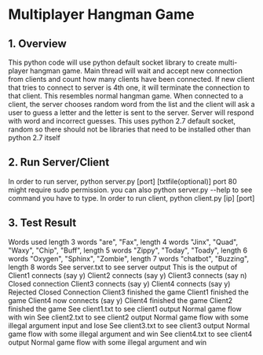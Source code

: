 # Multiplayer Hangman Game
## 1. Overview
This python code will use python default socket library to create multi-player hangman game. Main thread will wait and accept new connection from clients and count how many clients have been connected. If new client that tries to connect to server is 4th one, it will terminate the connection to that client. 
This resembles normal hangman game. When connected to a client, the server chooses random word from the list and the client will ask a user to guess a letter and the letter is sent to the server. Server will respond with word and incorrect guesses.
This uses python 2.7 default socket, random so there should not be libraries that need to be installed other than python 2.7 itself
## 2. Run Server/Client
In order to run server,
python server.py [port] [txtfile(optional)]
port 80 might require sudo permission.
you can also 
python server.py --help to see command you have to type.
In order to run client,
python client.py [ip] [port]
## 3. Test Result
Words used
length 3 words
"are",
"Fax",
length 4 words
"Jinx",
"Quad",
"Waxy",
"Chip",
"Buff",
length 5 words
"Zippy",
"Today",
"Toady",
length 6 words
"Oxygen",
"Sphinx",
"Zombie",
length 7 words
"chatbot",
"Buzzing",
length 8 words
See server.txt to see server output
This is the output of 
Client1 connects (say y)
Client2 connects (say y)
Client3 connects (say n)
Closed connection
Client3 connects (say y)
Client4 connects (say y)
Rejected Closed Connection
Client3 finished the game
Client1 finished the game
Client4 now connects (say y)
Client4 finished the game
Client2 finished the game
See client1.txt to see client1 output
Normal game flow with win
See client2.txt to see client2 output
Normal game flow with some illegal argument input and lose
See client3.txt to see client3 output
Normal game flow with some illegal argument and win
See client4.txt to see client4 output
Normal game flow with some illegal argument and win
